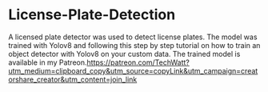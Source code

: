 # License-Plate-Detection
A licensed plate detector was used to detect license plates. The model was trained with Yolov8 and following this step by step tutorial on how to train an object detector with Yolov8 on your custom data.
The trained model is available in my Patreon.https://patreon.com/TechWatt?utm_medium=clipboard_copy&utm_source=copyLink&utm_campaign=creatorshare_creator&utm_content=join_link
